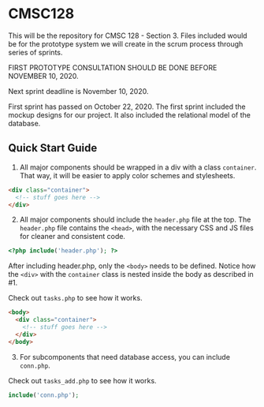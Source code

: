 # CMSC128

This will be the repository for CMSC 128 - Section 3.
Files included would be for the prototype system we will
create in the scrum process through series of sprints.

FIRST PROTOTYPE CONSULTATION SHOULD BE DONE BEFORE NOVEMBER 10, 2020.

Next sprint deadline is November 10, 2020.

First sprint has passed on October 22, 2020.
The first sprint included the mockup designs for our project.
It also included the relational model of the database.

## Quick Start Guide

1. All major components should be wrapped in a div with a class `container`. That way, it will be easier to apply color schemes and stylesheets.

```html
<div class="container">
  <!-- stuff goes here -->
</div>
```

2. All major components should include the `header.php` file at the top. The `header.php` file contains the `<head>`, with the necessary CSS and JS files for cleaner and consistent code.

```php
<?php include('header.php'); ?>
```

After including header.php, only the `<body>` needs to be defined. Notice how the `<div>` with the `container` class is nested inside the body as described in #1.

Check out `tasks.php` to see how it works.

```html
<body>
  <div class="container">
    <!-- stuff goes here -->
  </div>
</body>
```

3. For subcomponents that need database access, you can include `conn.php`.

Check out `tasks_add.php` to see how it works.

```php
include('conn.php');
```
